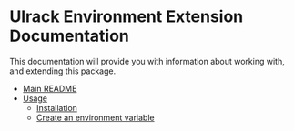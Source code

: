 # Ulrack Environment Extension Documentation

This documentation will provide you with information about working with, and extending this package.

- [Main README](../README.md)
- [Usage](usage/index.md)
  - [Installation](usage/installation.md)
  - [Create an environment variable](usage/create-an-environment-variable.md)
